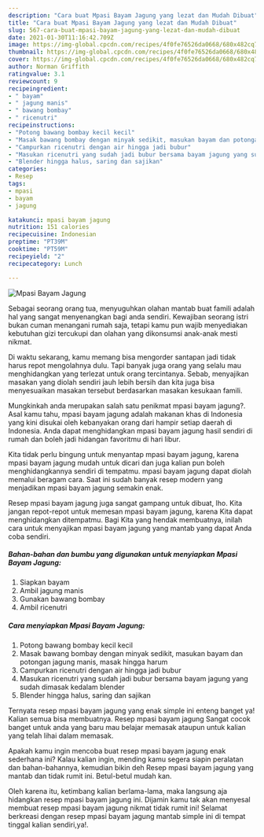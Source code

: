 ```yaml
---
description: "Cara buat Mpasi Bayam Jagung yang lezat dan Mudah Dibuat"
title: "Cara buat Mpasi Bayam Jagung yang lezat dan Mudah Dibuat"
slug: 567-cara-buat-mpasi-bayam-jagung-yang-lezat-dan-mudah-dibuat
date: 2021-01-30T11:16:42.709Z
image: https://img-global.cpcdn.com/recipes/4f0fe76526da0668/680x482cq70/mpasi-bayam-jagung-foto-resep-utama.jpg
thumbnail: https://img-global.cpcdn.com/recipes/4f0fe76526da0668/680x482cq70/mpasi-bayam-jagung-foto-resep-utama.jpg
cover: https://img-global.cpcdn.com/recipes/4f0fe76526da0668/680x482cq70/mpasi-bayam-jagung-foto-resep-utama.jpg
author: Norman Griffith
ratingvalue: 3.1
reviewcount: 9
recipeingredient:
- " bayam"
- " jagung manis"
- " bawang bombay"
- " ricenutri"
recipeinstructions:
- "Potong bawang bombay kecil kecil"
- "Masak bawang bombay dengan minyak sedikit, masukan bayam dan potongan jagung manis, masak hingga harum"
- "Campurkan ricenutri dengan air hingga jadi bubur"
- "Masukan ricenutri yang sudah jadi bubur bersama bayam jagung yang sudah dimasak kedalam blender"
- "Blender hingga halus, saring dan sajikan"
categories:
- Resep
tags:
- mpasi
- bayam
- jagung

katakunci: mpasi bayam jagung 
nutrition: 151 calories
recipecuisine: Indonesian
preptime: "PT39M"
cooktime: "PT59M"
recipeyield: "2"
recipecategory: Lunch

---
```



![Mpasi Bayam Jagung](https://img-global.cpcdn.com/recipes/4f0fe76526da0668/680x482cq70/mpasi-bayam-jagung-foto-resep-utama.jpg)

Sebagai seorang orang tua, menyuguhkan olahan mantab buat famili adalah hal yang sangat menyenangkan bagi anda sendiri. Kewajiban seorang istri bukan cuman menangani rumah saja, tetapi kamu pun wajib menyediakan kebutuhan gizi tercukupi dan olahan yang dikonsumsi anak-anak mesti nikmat.

Di waktu  sekarang, kamu memang bisa mengorder santapan jadi tidak harus repot mengolahnya dulu. Tapi banyak juga orang yang selalu mau menghidangkan yang terlezat untuk orang tercintanya. Sebab, menyajikan masakan yang diolah sendiri jauh lebih bersih dan kita juga bisa menyesuaikan masakan tersebut berdasarkan masakan kesukaan famili. 



Mungkinkah anda merupakan salah satu penikmat mpasi bayam jagung?. Asal kamu tahu, mpasi bayam jagung adalah makanan khas di Indonesia yang kini disukai oleh kebanyakan orang dari hampir setiap daerah di Indonesia. Anda dapat menghidangkan mpasi bayam jagung hasil sendiri di rumah dan boleh jadi hidangan favoritmu di hari libur.

Kita tidak perlu bingung untuk menyantap mpasi bayam jagung, karena mpasi bayam jagung mudah untuk dicari dan juga kalian pun boleh menghidangkannya sendiri di tempatmu. mpasi bayam jagung dapat diolah memalui beragam cara. Saat ini sudah banyak resep modern yang menjadikan mpasi bayam jagung semakin enak.

Resep mpasi bayam jagung juga sangat gampang untuk dibuat, lho. Kita jangan repot-repot untuk memesan mpasi bayam jagung, karena Kita dapat menghidangkan ditempatmu. Bagi Kita yang hendak membuatnya, inilah cara untuk menyajikan mpasi bayam jagung yang mantab yang dapat Anda coba sendiri.

<!--inarticleads1-->

##### Bahan-bahan dan bumbu yang digunakan untuk menyiapkan Mpasi Bayam Jagung:

1. Siapkan  bayam
1. Ambil  jagung manis
1. Gunakan  bawang bombay
1. Ambil  ricenutri




<!--inarticleads2-->

##### Cara menyiapkan Mpasi Bayam Jagung:

1. Potong bawang bombay kecil kecil
1. Masak bawang bombay dengan minyak sedikit, masukan bayam dan potongan jagung manis, masak hingga harum
1. Campurkan ricenutri dengan air hingga jadi bubur
1. Masukan ricenutri yang sudah jadi bubur bersama bayam jagung yang sudah dimasak kedalam blender
1. Blender hingga halus, saring dan sajikan




Ternyata resep mpasi bayam jagung yang enak simple ini enteng banget ya! Kalian semua bisa membuatnya. Resep mpasi bayam jagung Sangat cocok banget untuk anda yang baru mau belajar memasak ataupun untuk kalian yang telah lihai dalam memasak.

Apakah kamu ingin mencoba buat resep mpasi bayam jagung enak sederhana ini? Kalau kalian ingin, mending kamu segera siapin peralatan dan bahan-bahannya, kemudian bikin deh Resep mpasi bayam jagung yang mantab dan tidak rumit ini. Betul-betul mudah kan. 

Oleh karena itu, ketimbang kalian berlama-lama, maka langsung aja hidangkan resep mpasi bayam jagung ini. Dijamin kamu tak akan menyesal membuat resep mpasi bayam jagung nikmat tidak rumit ini! Selamat berkreasi dengan resep mpasi bayam jagung mantab simple ini di tempat tinggal kalian sendiri,ya!.

